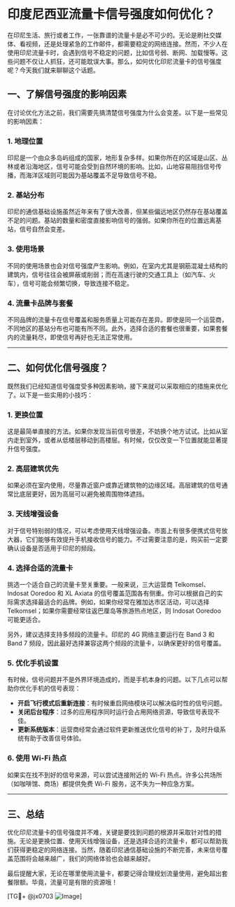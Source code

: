 # 印度尼西亚流量卡信号强度如何优化？

在印尼生活、旅行或者工作，一张靠谱的流量卡是必不可少的。无论是刷社交媒体、看视频，还是处理紧急的工作邮件，都需要稳定的网络连接。然而，不少人在使用印尼流量卡时，会遇到信号不稳定的问题，比如信号弱、断网、加载慢等。这些问题不仅让人抓狂，还可能耽误大事。那么，如何优化印尼流量卡的信号强度呢？今天我们就来聊聊这个话题。

## 一、了解信号强度的影响因素

在讨论优化方法之前，我们需要先搞清楚信号强度为什么会变差。以下是一些常见的影响因素：

### 1. 地理位置
印尼是一个由众多岛屿组成的国家，地形复杂多样。如果你所在的区域是山区、丛林或者沿海地区，信号可能会受到自然环境的影响。比如，山地容易阻挡信号传播，而海洋区域则可能因为基站覆盖不足导致信号不稳。

### 2. 基站分布
印尼的通信基础设施虽然近年来有了很大改善，但某些偏远地区仍然存在基站覆盖不足的问题。基站的数量和密度直接影响信号的强弱。如果你所在的位置远离基站，信号自然会变差。

### 3. 使用场景
不同的使用场景也会对信号强度产生影响。例如，在室内尤其是钢筋混凝土结构的建筑内，信号往往会被屏蔽或削弱；而在高速行驶的交通工具上（如汽车、火车），信号可能会频繁切换，导致连接不稳定。

### 4. 流量卡品牌与套餐
不同品牌的流量卡在信号覆盖和服务质量上可能存在差异。即使是同一个运营商，不同地区的基站分布也可能有所不同。此外，选择合适的套餐也很重要，如果套餐内的流量耗尽，即使信号再好也无法正常使用。

---

## 二、如何优化信号强度？

既然我们已经知道信号强度受多种因素影响，接下来就可以采取相应的措施来优化了。以下是一些实用的小技巧：

### 1. 更换位置
这是最简单直接的方法。如果你发现当前信号很差，不妨换个地方试试。比如从室内走到室外，或者从低楼层移动到高楼层。有时候，仅仅改变一下位置就能显著提升信号强度。

### 2. 高层建筑优先
如果必须在室内使用，尽量靠近窗户或靠近建筑物的边缘区域。高层建筑的信号通常比底层更好，因为高层可以避免被周围物体遮挡。

### 3. 天线增强设备
对于信号特别弱的情况，可以考虑使用天线增强设备。市面上有很多便携式信号放大器，它们能够有效提升手机接收信号的能力。不过需要注意的是，购买前一定要确认设备是否适用于印尼的频段。

### 4. 选择合适的流量卡
挑选一个适合自己的流量卡至关重要。一般来说，三大运营商 Telkomsel、Indosat Ooredoo 和 XL Axiata 的信号覆盖范围各有侧重。你可以根据自己的实际需求选择最适合的品牌。例如，如果你经常在雅加达市区活动，可以选择 Telkomsel；如果你需要经常往返巴厘岛等旅游热点地区，则 Indosat Ooredoo 可能更适合。

另外，建议选择支持多频段的流量卡。印尼的 4G 网络主要运行在 Band 3 和 Band 7 频段，因此最好选择兼容这两个频段的流量卡，以确保更好的信号覆盖。

### 5. 优化手机设置
有时候，信号问题并不是外界环境造成的，而是手机本身的问题。以下几点可以帮助你优化手机的信号表现：
- **开启飞行模式后重新连接**：有时候重启网络模块可以解决临时性的信号问题。
- **关闭后台程序**：过多的应用程序同时运行会占用网络资源，导致信号表现不佳。
- **更新系统版本**：运营商经常会通过软件更新推送优化信号的补丁，及时升级系统有助于改善信号体验。

### 6. 使用 Wi-Fi 热点
如果实在找不到好的信号来源，可以尝试连接附近的 Wi-Fi 热点。许多公共场所（如咖啡馆、商场）都提供免费 Wi-Fi 服务，这不失为一种应急方案。

---

## 三、总结

优化印尼流量卡的信号强度并不难，关键是要找到问题的根源并采取针对性的措施。无论是更换位置、使用天线增强设备，还是选择合适的流量卡，都可以帮助我们获得更稳定的网络连接。当然，随着印尼通信基础设施的不断完善，未来信号覆盖范围将会越来越广，我们的网络体验也会越来越好。

最后提醒大家，无论在哪里使用流量卡，都要记得合理规划流量使用，避免超出套餐限额。毕竟，流量可是有限的资源哦！

[TG💪+ @jx0703 ![Image](https://github.com/user-attachments/assets/dbca1d08-cadb-493c-b0ec-ad6f7a83f270)]